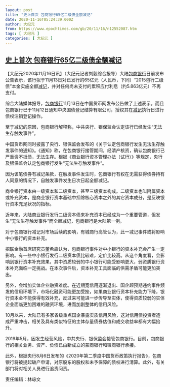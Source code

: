 ```yaml
---
layout: post
title: "史上首次 包商银行65亿二级债全额减记"
date: 2020-11-16T05:24:39.000Z
author: 大纪元
from: https://www.epochtimes.com/gb/20/11/16/n12552087.htm
tags: [ 大纪元 ]
categories: [ 大纪元 ]
---
```

<!--1605504279000-->
[史上首次 包商银行65亿二级债全额减记](https://www.epochtimes.com/gb/20/11/16/n12552087.htm)
------

<div>
<p>【大纪元2020年11月16日讯】（大纪元记者刘毅综合报导）大陆<a href="https://www.epochtimes.com/gb/tag/%E5%8C%85%E5%95%86%E9%93%B6%E8%A1%8C.html">包商银行</a>日前发布公告表示，该行拟于11月13日对已发行的65亿元（人民币，下同）“2015包行二级债”本金实施全额<a href="https://www.epochtimes.com/gb/tag/%E5%87%8F%E8%AE%B0.html">减记</a>，并对任何尚未支付的累积应付利息（约5.863亿元）不再支付。</p><p>综合大陆媒体报导，<a href="https://www.epochtimes.com/gb/tag/%E5%8C%85%E5%95%86%E9%93%B6%E8%A1%8C.html">包商银行</a>11月13日在中国货币网发布公告做了上述表示。而且包商银行已于11月12日通知中央国债登记结算有限公司，授权其在<a href="https://www.epochtimes.com/gb/tag/%E5%87%8F%E8%AE%B0.html">减记</a>执行日进行债权注销登记操作。</p><p>至于减记的原因，包商银行解释称，中共央行、银保监会认定该行已经发生“无法生存触发事件”。</p><p>中国货币网同时披露了央行、银保监会发布的《关于认定包商银行发生无法生存触发事件的通知》。《通知》称，在包商银行接管期间，经清产核资，确认包商银行已严重资不抵债，无法生存。根据《商业银行资本管理办法（试行）》等规定，央行及银保监会认定包商银行发生“无法生存触发事件”。</p><p>因为该笔债券有减记条款，在触发事件发生时，包商银行有权在无需获得债券持有人同意的情况下，自触发事件发生日次日起全额减记。</p><p>商业银行资本由一级资本和二级资本，甚至三级资本构成。二级资本也叫附属资本或补充资本，是商业银行资本基础中扣除核心资本之外的其它资本成分，是反映银行资本充足状况的指标。</p><p>近年来，大陆商业银行发行二级资本债来补充资本已经成为一个重要管道，但发生“无法生存触发事件”而全额减记，包商银行是大陆第一例。</p><p>对于包商银行减记对市场后续的影响，有城商行高管认为，此一减记事件或将影响中小银行的资本补充。</p><p>招联金融首席研究员董希淼认为，包商银行事件对中小银行的资本补充会产生一定影响。有一些中小银行发行二级资本债比较难，定价比较高。从这个角度看，会影响到银行资本补充效果，其中资质较弱的中小银行可能受影响更大，弱资质银行资本补充面临一定挑战。在本次事件后，资本补充工具面临的供需矛盾可能更加突出。</p><p>另外，会增加实体企业融资难度。在近期宽信用逐渐退出、国企超预期违约事件频发的信用环境下，市场化融资可能更加受挫，如果商业银行资本补充能力下降，银行资本金不能获得有效补充，反过来可能进一步传导至实体，使得资质较弱的实体企业面临更加困难的融资环境，进而加剧整体的信用风险。</p><p>10月以来，大陆已有多家省级重点国企暴露实质信用风险，这对信用债投资者造成严重冲击，相关及具有类似特征的主体存量债券估值和成交收益率都有大幅抬升。</p><p>2019年5月，因发生经营风险，中共央行、银保监会接管包商银行。目前，包商银行的相关业务、资产、负债已由新成立的蒙商银行和徽商银行承接。</p><p>此外，根据央行8月6日发布的《2020年第二季度中国货币政策执行报告》，包商银行将被提起破产申请，对原股东的股权和未予保障的债权进行清算。此外，有关部门将对相关人员进行追责问责。</p><p>责任编辑：林琮文</p>
</div>
